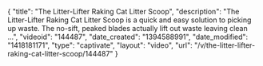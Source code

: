 {
    "title": "The Litter-Lifter Raking Cat Litter Scoop",
    "description": "The Litter-Lifter Raking Cat Litter Scoop is a quick and easy solution to picking up waste. The no-sift, peaked blades actually lift out waste leaving clean ...",
    "videoid": "144487",
    "date_created": "1394588991",
    "date_modified": "1418181171",
    "type": "captivate",
    "layout": "video",
    "url": "\/v\/the-litter-lifter-raking-cat-litter-scoop\/144487"
}